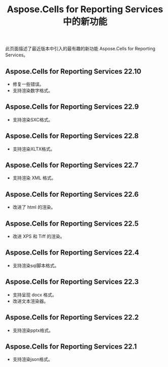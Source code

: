 ﻿---
title: Aspose.Cells for Reporting Services 中的新功能
type: docs
description: Aspose.Cells for Reporting Services 每天扩展和增强。在此页面上，您可以了解该产品的巨大且最有趣的功能
weight: 5
url: /zh/reportingservices/what-s-new-in-aspose-cells-for-reporting-services/
---
此页面描述了最近版本中引入的最有趣的新功能 Aspose.Cells for Reporting Services。

## Aspose.Cells for Reporting Services  22.10

* 修复一些错误。
* 支持渲染数字格式。

## Aspose.Cells for Reporting Services  22.9

* 支持渲染SXC格式。

## Aspose.Cells for Reporting Services  22.8

* 支持渲染XLTX格式。

## Aspose.Cells for Reporting Services  22.7

* 支持渲染 XML 格式。

## Aspose.Cells for Reporting Services  22.6

* 改进了 html 的渲染。

## Aspose.Cells for Reporting Services  22.5

 * 改进 XPS 和 Tiff 的渲染。

## Aspose.Cells for Reporting Services  22.4

* 支持渲染sql脚本格式。

## Aspose.Cells for Reporting Services  22.3

* 支持呈现 docx 格式。
* 改进文本渲染器。

## Aspose.Cells for Reporting Services  22.2

* 支持渲染pptx格式。

## Aspose.Cells for Reporting Services  22.1

* 支持渲染json格式。
